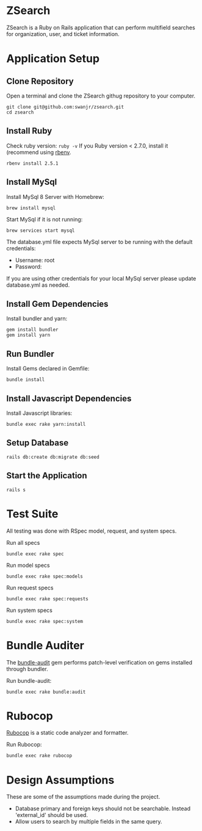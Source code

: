 # ZSearch

ZSearch is a Ruby on Rails application that can perform multifield searches for organization, user, and ticket information. 

# Application Setup

## Clone Repository
Open a terminal and clone the ZSearch githug repository to your computer.
```shell
git clone git@github.com:swanjr/zsearch.git
cd zsearch
```

## Install Ruby
Check ruby version: `ruby -v`
If you Ruby version < 2.7.0, install it (recommend using [rbenv](https://github.com/rbenv/rbenv#installation). 
```shell
rbenv install 2.5.1
```

## Install MySql
Install MySql 8 Server with Homebrew:
```
brew install mysql
```

Start MySql if it is not running:
```
brew services start mysql
```

The database.yml file expects MySql server to be running with the default credentials:
- Username: root
- Password: 

If you are using other credentials for your local MySql server please update database.yml as needed.

## Install Gem Dependencies
Install bundler and yarn:
```
gem install bundler
gem install yarn
```

## Run Bundler
Install Gems declared in Gemfile:
```
bundle install
```

## Install Javascript Dependencies
Install Javascript libraries: 
```
bundle exec rake yarn:install
```

## Setup Database
```
rails db:create db:migrate db:seed
```

## Start the Application
```
rails s
```

# Test Suite
All testing was done with RSpec model, request, and system specs. 

Run all specs
```
bundle exec rake spec
```

Run model specs
```
bundle exec rake spec:models
```

Run request specs
```
bundle exec rake spec:requests
```

Run system specs
```
bundle exec rake spec:system
```

# Bundle Auditer
The [bundle-audit](https://github.com/rubysec/bundler-audit) gem performs patch-level 
verification on gems installed through bundler.

Run bundle-audit:
```
bundle exec rake bundle:audit
```

# Rubocop
[Rubocop](https://github.com/rubocop-hq/rubocop) is a static code analyzer and formatter.

Run Rubocop:
```
bundle exec rake rubocop
```

# Design Assumptions
These are some of the assumptions made during the project.
- Database primary and foreign keys should not be searchable. Instead 'external_id' should be used.
- Allow users to search by multiple fields in the same query.
